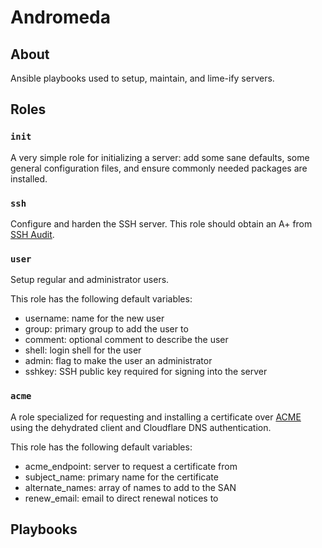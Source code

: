 # Andromeda

## About

Ansible playbooks used to setup, maintain, and lime-ify servers.

## Roles

### `init`

A very simple role for initializing a server: add some sane defaults, some
general configuration files, and ensure commonly needed packages are installed.

### `ssh`

Configure and harden the SSH server. This role should obtain an A+ from
[SSH Audit](https://www.sshaudit.com/).

### `user`

Setup regular and administrator users.

This role has the following default variables:

  * username: name for the new user
  * group: primary group to add the user to
  * comment: optional comment to describe the user
  * shell: login shell for the user
  * admin: flag to make the user an administrator
  * sshkey: SSH public key required for signing into the server

### `acme`

A role specialized for requesting and installing a certificate over
[ACME](https://tools.ietf.org/html/rfc8555) using the dehydrated client and
Cloudflare DNS authentication.

This role has the following default variables:

  * acme_endpoint: server to request a certificate from
  * subject_name: primary name for the certificate
  * alternate_names: array of names to add to the SAN
  * renew_email: email to direct renewal notices to

## Playbooks
